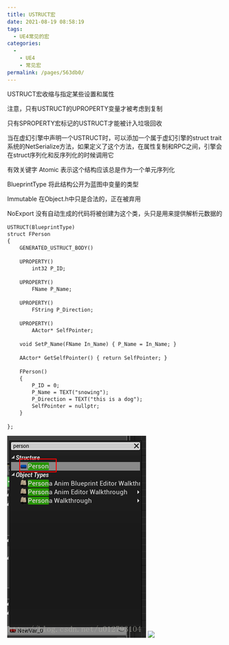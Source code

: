 ```yaml
---
title: USTRUCT宏
date: 2021-08-19 08:58:19
tags: 
  - UE4常见的宏
categories: 
  - 
    - UE4
    - 常见宏
permalink: /pages/563db0/
---
```


<!--more-->

USTRUCT宏收缩与指定某些设置和属性

注意，只有USTRUCT的UPROPERTY变量才被考虑到复制

只有SPROPERTY宏标记的USTRUCT才能被计入垃圾回收

当在虚幻引擎中声明一个USTRUCT时，可以添加一个属于虚幻引擎的struct trait系统的NetSerialize方法，如果定义了这个方法，在属性复制和RPC之间，引擎会在struct序列化和反序列化的时候调用它

有效关键字
Atomic
表示这个结构应该总是作为一个单元序列化

BlueprintType
将此结构公开为蓝图中变量的类型

Immutable
在Object.h中只是合法的，正在被弃用

NoExport
没有自动生成的代码将被创建为这个类，头只是用来提供解析元数据的
```C++,default
USTRUCT(BlueprintType)
struct FPerson
{
    GENERATED_USTRUCT_BODY()

    UPROPERTY()
        int32 P_ID;

    UPROPERTY()
        FName P_Name;

    UPROPERTY()
        FString P_Direction;

    UPROPERTY()
        AActor* SelfPointer;

    void SetP_Name(FName In_Name) { P_Name = In_Name; }

    AActor* GetSelfPointer() { return SelfPointer; }

    FPerson()
    {
        P_ID = 0;
        P_Name = TEXT("snowing");
        P_Direction = TEXT("this is a dog");
        SelfPointer = nullptr;
    }

};
```
![](/UE4/常见的宏-USTRUCT/1627347998422-77p.png)
![](https://cdn.jsdelivr.net/gh/xugaoyi/image_store/blog/20200223142410.jpg)

